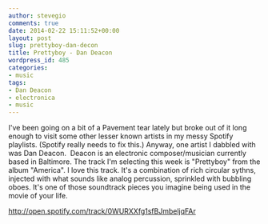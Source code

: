 ```yaml
---
author: stevegio
comments: true
date: 2014-02-22 15:11:52+00:00
layout: post
slug: prettyboy-dan-decon
title: Prettyboy - Dan Deacon
wordpress_id: 485
categories:
- music
tags:
- Dan Deacon
- electronica
- music
---
```


I've been going on a bit of a Pavement tear lately but broke out of it long enough to visit some other lesser known artists in my messy Spotify playlists. (Spotify really needs to fix this.) Anyway, one artist I dabbled with was Dan Deacon.  Deacon is an electronic composer/musician currently based in Baltimore. The track I'm selecting this week is "Prettyboy" from the album "America". I love this track. It's a combination of rich circular sythns, injected with what sounds like analog percussion, sprinkled with bubbling oboes. It's one of those soundtrack pieces you imagine being used in the movie of your life.

http://open.spotify.com/track/0WURXXfg1sfBJmbeljqFAr
